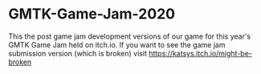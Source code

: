 # GMTK-Game-Jam-2020
This the post game jam development versions of our game for this year's GMTK Game Jam held on itch.io. If you want to see the game jam submission version (which is broken) visit https://katsys.itch.io/might-be-broken
